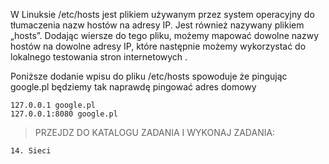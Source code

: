W Linuksie /etc/hosts jest plikiem używanym przez system operacyjny do tłumaczenia nazw hostów na adresy IP. Jest również nazywany plikiem „hosts”. Dodając wiersze do tego pliku, możemy mapować dowolne nazwy hostów na dowolne adresy IP, które następnie możemy wykorzystać do lokalnego testowania stron internetowych .

Poniższe dodanie wpisu do pliku /etc/hosts spowoduje że pingując google.pl będziemy tak naprawdę pingować adres domowy

```
127.0.0.1 google.pl 
127.0.0.1:8080 google.pl
```


>PRZEJDZ DO KATALOGU ZADANIA I WYKONAJ ZADANIA:

```
14. Sieci
```